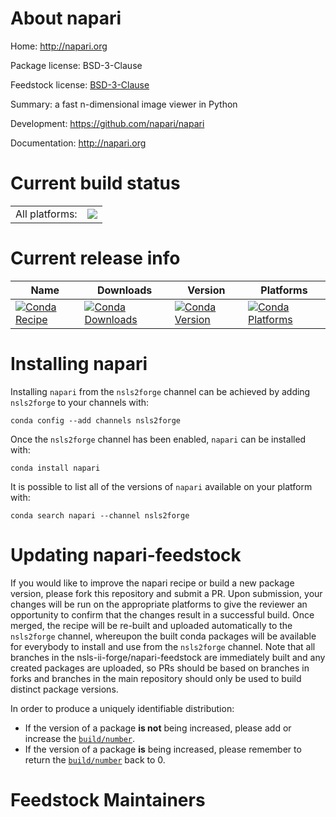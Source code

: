 About napari
============

Home: http://napari.org

Package license: BSD-3-Clause

Feedstock license: [BSD-3-Clause](https://github.com/nsls-ii-forge/napari-feedstock/blob/master/LICENSE.txt)

Summary: a fast n-dimensional image viewer in Python

Development: https://github.com/napari/napari

Documentation: http://napari.org

Current build status
====================


<table><tr><td>All platforms:</td>
    <td>
      <a href="https://dev.azure.com/nsls2forge/nsls2forge/_build/latest?definitionId=165&branchName=master">
        <img src="https://dev.azure.com/nsls2forge/nsls2forge/_apis/build/status/napari-feedstock?branchName=master">
      </a>
    </td>
  </tr>
</table>

Current release info
====================

| Name | Downloads | Version | Platforms |
| --- | --- | --- | --- |
| [![Conda Recipe](https://img.shields.io/badge/recipe-napari-green.svg)](https://anaconda.org/nsls2forge/napari) | [![Conda Downloads](https://img.shields.io/conda/dn/nsls2forge/napari.svg)](https://anaconda.org/nsls2forge/napari) | [![Conda Version](https://img.shields.io/conda/vn/nsls2forge/napari.svg)](https://anaconda.org/nsls2forge/napari) | [![Conda Platforms](https://img.shields.io/conda/pn/nsls2forge/napari.svg)](https://anaconda.org/nsls2forge/napari) |

Installing napari
=================

Installing `napari` from the `nsls2forge` channel can be achieved by adding `nsls2forge` to your channels with:

```
conda config --add channels nsls2forge
```

Once the `nsls2forge` channel has been enabled, `napari` can be installed with:

```
conda install napari
```

It is possible to list all of the versions of `napari` available on your platform with:

```
conda search napari --channel nsls2forge
```




Updating napari-feedstock
=========================

If you would like to improve the napari recipe or build a new
package version, please fork this repository and submit a PR. Upon submission,
your changes will be run on the appropriate platforms to give the reviewer an
opportunity to confirm that the changes result in a successful build. Once
merged, the recipe will be re-built and uploaded automatically to the
`nsls2forge` channel, whereupon the built conda packages will be available for
everybody to install and use from the `nsls2forge` channel.
Note that all branches in the nsls-ii-forge/napari-feedstock are
immediately built and any created packages are uploaded, so PRs should be based
on branches in forks and branches in the main repository should only be used to
build distinct package versions.

In order to produce a uniquely identifiable distribution:
 * If the version of a package **is not** being increased, please add or increase
   the [``build/number``](https://conda.io/docs/user-guide/tasks/build-packages/define-metadata.html#build-number-and-string).
 * If the version of a package **is** being increased, please remember to return
   the [``build/number``](https://conda.io/docs/user-guide/tasks/build-packages/define-metadata.html#build-number-and-string)
   back to 0.

Feedstock Maintainers
=====================


